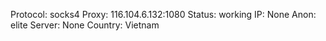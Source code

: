 Protocol: socks4
Proxy: 116.104.6.132:1080
Status: working
IP: None
Anon: elite
Server: None
Country: Vietnam

